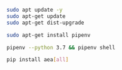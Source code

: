 ``` bash
sudo apt update -y 
sudo apt-get update
sudo apt-get dist-upgrade 
```
``` bash
sudo apt-get install pipenv
```
``` bash
pipenv --python 3.7 && pipenv shell
```
``` bash
pip install aea[all]
```
